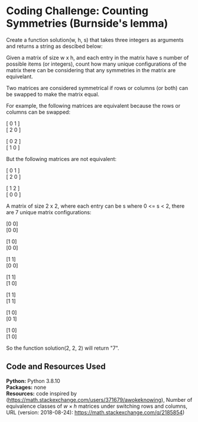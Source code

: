 # Coding Challenge: Counting Symmetries (Burnside's lemma)

Create a function solution(w, h, s) that takes three integers as arguments and returns a string as descibed below:

Given a matrix of size w x h, and each entry in the matrix have s number of possible items (or integers), count 
how many unique configurations of the matrix there can be considering that any symmetries in the matrix 
are equivelant. 

Two matrices are considered symmetrical if rows or columns (or both) can be swapped to make the matrix equal.

For example, the following matrices are equivalent because the rows or columns can be swapped:

[ 0 1 ]<br/> 
[ 2 0 ]<br/>

[ 0 2 ]<br/>
[ 1 0 ]<br/>

But the following matrices are not equivalent:

[ 0 1 ]<br/>
[ 2 0 ]<br/>

[ 1 2 ]<br/>
[ 0 0 ]<br/>


A matrix of size 2 x 2, where each entry can be s where 0 <= s < 2, there are 7 unique matrix configurations:

[0 0] <br/> 
[0 0] <br/> 

[1 0] <br/>
[0 0] <br/>

[1 1] <br/>
[0 0] <br/>

[1 1] <br/>
[1 0] <br/>

[1 1] <br/>
[1 1] <br/>

[1 0] <br/>
[0 1] <br/>

[1 0] <br/>
[1 0] <br/>

So the function solution(2, 2, 2) will return "7".

## Code and Resources Used
**Python:** Python 3.8.10 <br/>
**Packages:** none <br/>
**Resources:** code inspired by  (https://math.stackexchange.com/users/371679/awokeknowing), Number of equivalence classes of $w \times h$ matrices under switching rows and columns, URL (version: 2018-08-24): https://math.stackexchange.com/q/2185854)
